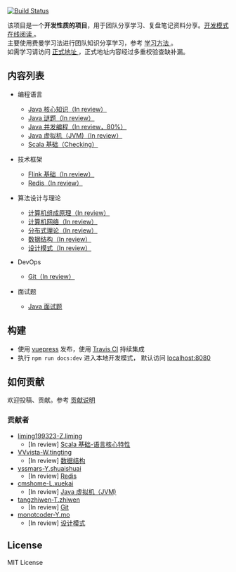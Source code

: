 [![Build Status](https://travis-ci.org/GourdErwa/review-notes-dev.svg?branch=master)](https://travis-ci.org/GourdErwa/review-notes-dev)

该项目是一个**开发性质的项目**，用于团队分享学习、复盘笔记资料分享。[开发模式在线阅读 ](http://dev.review-notes.top/)。  
主要使用费曼学习法进行团队知识分享学习，参考 [学习方法 ](/about/学习方法.md)。  
如需学习请访问 [正式地址 ](http://review-notes.top/) ，正式地址内容经过多重校验查缺补漏。

## 内容列表
- 编程语言
    * [Java 核心知识（In review） ](/language/java-core/)
    * [Java 谜题（In review）](/language/java-puzzle/)
    * [Java 并发编程（In review，80%） ](/language/java-concurrency/)
    * [Java 虚拟机（JVM)（In review） ](/language/java-jvm/)
    * [Scala 基础（Checking） ](/language/scala-basis/)

- 技术框架
    * [Flink 基础（In review） ](/framework/flink-basis/)
    * [Redis（In review） ](/framework/redis/)

- 算法设计与理论
    * [计算机组成原理（In review） ](/algorithm/computer-theory/)
    * [计算机网络（In review） ](/algorithm/network/)
    * [分布式理论（In review） ](/algorithm/distributed-theory/)
    * [数据结构（In review） ](/algorithm/data-structures/)
    * [设计模式（In review） ](/algorithm/design-patterns/)

- DevOps
    * [Git（In review） ](/devops/git/)

- 面试题
    * [Java 面试题](/interview/java/)

## 构建
- 使用 [vuepress](https://vuepress.vuejs.org/) 发布，使用 [Travis CI](https://travis-ci.org/GourdErwa/review-notes-dev) 持续集成
- 执行 `npm run docs:dev` 进入本地开发模式， 默认访问 [localhost:8080](http://localhost:8080/ )

## 如何贡献
欢迎投稿、贡献。参考 [贡献说明 ](/about/贡献说明.md)

### 贡献者
- [liming199323-Z.liming](https://github.com/liming199323)
    * [In review]   [Scala 基础-语言核心特性 ](/language/scala-basis/)
- [VVvista-W.tingting](https://github.com/VVvista) 
    * [In review]   [数据结构 ](/algorithm/data-structures/)
- [yssmars-Y.shuaishuai](https://github.com/yssmars) 
    * [In review]   [Redis ](/framework/redis/)
- [cmshome-L.xuekai](https://github.com/cmshome) 
    * [In review]   [Java 虚拟机（JVM) ](/language/java-jvm/) 
- [tangzhiwen-T.zhiwen](https://github.com/tangzhiwen) 
    * [In review]   [Git ](/devops/git/)
- [monotcoder-Y.mo](https://github.com/monotcoder)   
    * [In review]   [设计模式 ](/algorithm/design-patterns/) 
## License
MIT License
    


